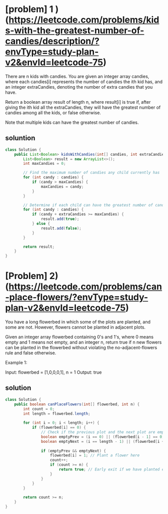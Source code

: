 # [problem] 1 )(https://leetcode.com/problems/kids-with-the-greatest-number-of-candies/description/?envType=study-plan-v2&envId=leetcode-75)
There are n kids with candies. You are given an integer array candies, where each candies[i] represents the number of candies the ith kid has, and an integer extraCandies, denoting the number of extra candies that you have.

Return a boolean array result of length n, where result[i] is true if, after giving the ith kid all the extraCandies, they will have the greatest number of candies among all the kids, or false otherwise.

Note that multiple kids can have the greatest number of candies.

## soluntion 
```java
class Solution {
    public List<Boolean> kidsWithCandies(int[] candies, int extraCandies) {
        List<Boolean> result = new ArrayList<>();
        int maxCandies = 0;

        // Find the maximum number of candies any child currently has
        for (int candy : candies) {
            if (candy > maxCandies) {
                maxCandies = candy;
            }
        }

        // Determine if each child can have the greatest number of candies
        for (int candy : candies) {
            if (candy + extraCandies >= maxCandies) {
                result.add(true);
            } else {
                result.add(false);
            }
        }

        return result;
    }
}
```



# [Problem] 2) (https://leetcode.com/problems/can-place-flowers/?envType=study-plan-v2&envId=leetcode-75)
You have a long flowerbed in which some of the plots are planted, and some are not. However, flowers cannot be planted in adjacent plots.

Given an integer array flowerbed containing 0's and 1's, where 0 means empty and 1 means not empty, and an integer n, return true if n new flowers can be planted in the flowerbed without violating the no-adjacent-flowers rule and false otherwise.

 

Example 1:

Input: flowerbed = [1,0,0,0,1], n = 1
Output: true
## solution
```java
class Solution {
    public boolean canPlaceFlowers(int[] flowerbed, int n) {
        int count = 0;
        int length = flowerbed.length;
        
        for (int i = 0; i < length; i++) {
            if (flowerbed[i] == 0) {
                // Check if the previous plot and the next plot are empty or out of bounds
                boolean emptyPrev = (i == 0) || (flowerbed[i - 1] == 0);
                boolean emptyNext = (i == length - 1) || (flowerbed[i + 1] == 0);
                
                if (emptyPrev && emptyNext) {
                    flowerbed[i] = 1; // Plant a flower here
                    count++;
                    if (count >= n) {
                        return true; // Early exit if we have planted enough flowers
                    }
                }
            }
        }
        
        return count >= n;
    }
}
```
